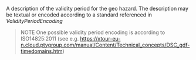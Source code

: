 A description of the validity period for the geo hazard. The description may be textual or encoded according to a standard referenced in _ValidityPeriodEncoding_
>NOTE One possible validity period encoding is according to ISO14825:2011 (see e.g. https://xtour-eu-n.cloud.ptvgroup.com/manual/Content/Technical_concepts/DSC_gdf-timedomains.htm)
